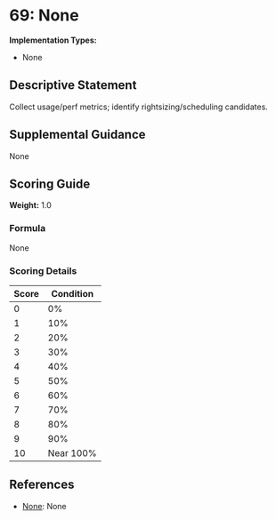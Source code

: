 # 69: None

**Implementation Types:**
- None

## Descriptive Statement

Collect usage/perf metrics; identify rightsizing/scheduling candidates.

## Supplemental Guidance

None

## Scoring Guide

**Weight:** 1.0

### Formula

None

### Scoring Details

| Score | Condition |
| ----- | --------- |
| 0 | 0% |
| 1 | 10% |
| 2 | 20% |
| 3 | 30% |
| 4 | 40% |
| 5 | 50% |
| 6 | 60% |
| 7 | 70% |
| 8 | 80% |
| 9 | 90% |
| 10 | Near 100% |

## References

- [None](None): None

